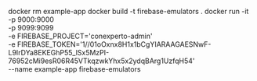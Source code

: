 docker rm example-app
docker build -t firebase-emulators .
docker run -it \
	-p 9000:9000 \
	-p 9099:9099 \
	-e FIREBASE_PROJECT='conexperto-admin' \
	-e FIREBASE_TOKEN='1//01oOxnx8H1x1bCgYIARAAGAESNwF-L9IrDYa8EKEGhP55_lSx5MzPI-76952cMi9esR06R45VTkqzwkYhx5x2ydqBArg1UzfqH54' \
	--name example-app firebase-emulators
